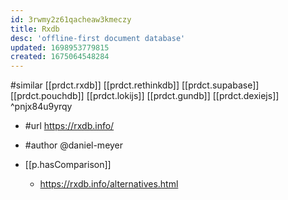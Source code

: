 ```yaml
---
id: 3rwmy2z61qacheaw3kmeczy
title: Rxdb
desc: 'offline-first document database'
updated: 1698953779815
created: 1675064548284
---
```


#similar [[prdct.rxdb]] [[prdct.rethinkdb]] [[prdct.supabase]] [[prdct.pouchdb]] [[prdct.lokijs]] [[prdct.gundb]] [[prdct.dexiejs]] ^pnjx84u9yrqy
- #url https://rxdb.info/
- #author @daniel-meyer

- [[p.hasComparison]]
  - https://rxdb.info/alternatives.html